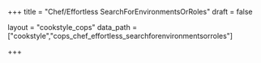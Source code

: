 +++
title = "Chef/Effortless SearchForEnvironmentsOrRoles"
draft = false

layout = "cookstyle_cops"
data_path = ["cookstyle","cops_chef_effortless_searchforenvironmentsorroles"]

+++

<!-- The content of this page is automatically generated from the
cops_chef_effortless_searchforenvironmentsorroles.yml file in github.com/chef/cookstyle/blob/master/docs-chef-io/data/cookstyle/. -->
